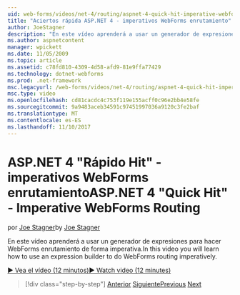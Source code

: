 ```yaml
---
uid: web-forms/videos/net-4/routing/aspnet-4-quick-hit-imperative-webforms-routing
title: "Aciertos rápida ASP.NET 4 - imperativos WebForms enrutamiento"
author: JoeStagner
description: "En este vídeo aprenderá a usar un generador de expresiones para hacer WebForms enrutamiento de forma imperativa."
ms.author: aspnetcontent
manager: wpickett
ms.date: 11/05/2009
ms.topic: article
ms.assetid: c78fd810-4309-4d58-afd9-81e9ffa77429
ms.technology: dotnet-webforms
ms.prod: .net-framework
msc.legacyurl: /web-forms/videos/net-4/routing/aspnet-4-quick-hit-imperative-webforms-routing
msc.type: video
ms.openlocfilehash: cd81cacdc4c753f119e155acff0c96e2bb4e58fe
ms.sourcegitcommit: 9a9483aceb34591c97451997036a9120c3fe2baf
ms.translationtype: MT
ms.contentlocale: es-ES
ms.lasthandoff: 11/10/2017
---
```

<a name="aspnet-4-quick-hit---imperative-webforms-routing"></a><span data-ttu-id="7f3d5-103">ASP.NET 4 "Rápido Hit" - imperativos WebForms enrutamiento</span><span class="sxs-lookup"><span data-stu-id="7f3d5-103">ASP.NET 4 "Quick Hit" - Imperative WebForms Routing</span></span>
====================
<span data-ttu-id="7f3d5-104">por [Joe Stagner](https://github.com/JoeStagner)</span><span class="sxs-lookup"><span data-stu-id="7f3d5-104">by [Joe Stagner](https://github.com/JoeStagner)</span></span>

<span data-ttu-id="7f3d5-105">En este vídeo aprenderá a usar un generador de expresiones para hacer WebForms enrutamiento de forma imperativa.</span><span class="sxs-lookup"><span data-stu-id="7f3d5-105">In this video you will learn how to use an expression builder to do WebForms routing imperatively.</span></span> 

[<span data-ttu-id="7f3d5-106">&#9654; Vea el vídeo (12 minutos)</span><span class="sxs-lookup"><span data-stu-id="7f3d5-106">&#9654; Watch video (12 minutes)</span></span>](https://channel9.msdn.com/Blogs/ASP-NET-Site-Videos/aspnet-4-quick-hit-imperative-webforms-routing)

>[!div class="step-by-step"]
<span data-ttu-id="7f3d5-107">[Anterior](aspnet-4-quick-hit-permanent-redirect.md)
[Siguiente](aspnet-4-quick-hit-declarative-webforms-routing.md)</span><span class="sxs-lookup"><span data-stu-id="7f3d5-107">[Previous](aspnet-4-quick-hit-permanent-redirect.md)
[Next](aspnet-4-quick-hit-declarative-webforms-routing.md)</span></span>
